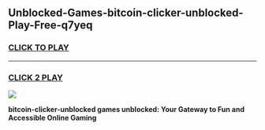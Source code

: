 
## Unblocked-Games-bitcoin-clicker-unblocked-Play-Free-q7yeq
<h3>
<a href="https://premium76.site?title=bitcoin-clicker-unblocked&ref=19M">CLICK TO PLAY</a></h3>
<hr>

<h3>
<a href="https://premium76.site?title=bitcoin-clicker-unblocked&ref=19M">CLICK 2 PLAY</a>
  
</h3>

<a href="https://premium76.site?title=bitcoin-clicker-unblocked&ref=19M"><img src="https://clearcache.store/games.png"></a>


**bitcoin-clicker-unblocked games unblocked: Your Gateway to Fun and Accessible Online Gaming**
